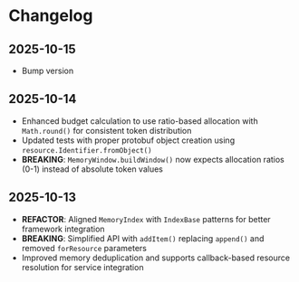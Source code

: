 # Changelog

## 2025-10-15

- Bump version

## 2025-10-14

- Enhanced budget calculation to use ratio-based allocation with `Math.round()`
  for consistent token distribution
- Updated tests with proper protobuf object creation using
  `resource.Identifier.fromObject()`
- **BREAKING**: `MemoryWindow.buildWindow()` now expects allocation ratios (0-1)
  instead of absolute token values

## 2025-10-13

- **REFACTOR**: Aligned `MemoryIndex` with `IndexBase` patterns for better
  framework integration
- **BREAKING**: Simplified API with `addItem()` replacing `append()` and removed
  `forResource` parameters
- Improved memory deduplication and supports callback-based resource resolution
  for service integration
